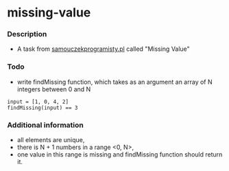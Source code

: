 # missing-value

### Description
- A task from [samouczekprogramisty.pl](http://www.samouczekprogramisty.pl/samouczek-na-rozmowie-znajdz-brakujacy-element/) called "Missing Value"

### Todo
- write findMissing function, which takes as an argument an array of N integers between 0 and N
```
input = [1, 0, 4, 2]
findMissing(input) == 3
```
### Additional information
- all elements are unique,
- there is N + 1 numbers in a range <0, N>,
- one value in this range is missing and findMissing function should return it.
